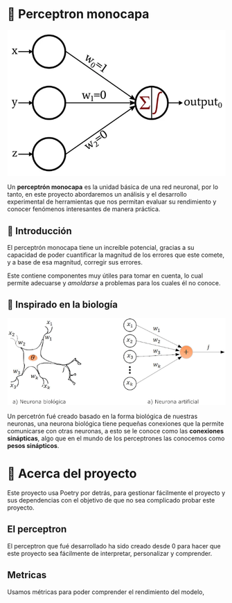 # 🧠 Perceptron monocapa

![Representación gráfica del perceptrón monocapa](image.png)

Un **perceptrón monocapa** es la unidad básica de una red neuronal, por lo tanto, en este proyecto abordaremos un análisis y el desarrollo experimental de herramientas que nos permitan evaluar su rendimiento y conocer fenómenos interesantes de manera práctica.

## 🏁 Introducción

El perceptrón monocapa tiene un increíble potencial, gracias a su capacidad de poder cuantificar la magnitud de los errores que este comete, y a base de esa magnitud, corregir sus errores.

Este contiene componentes muy útiles para tomar en cuenta, lo cual permite adecuarse y *amoldarse* a problemas para los cuales él no conoce.

## 🧬 Inspirado en la biología

![Neurona biológica](image-1.png)

Un percetrón fué creado basado en la forma biológica de nuestras neuronas, una neurona biológica tiene pequeñas conexiones que la permite comunicarse con otras neuronas, a esto se le conoce como las **conexiones sinápticas**, algo que en el mundo de los perceptrones las conocemos como **pesos sinápticos**.

# 📕 Acerca del proyecto

Este proyecto usa Poetry por detrás, para gestionar fácilmente el proyecto y sus dependencias con el objetivo de que no sea complicado probar este proyecto.

## El perceptron

El perceptron que fué desarrollado ha sido creado desde 0 para hacer que este proyecto sea fácilmente de interpretar, personalizar y comprender.

## Metricas

Usamos métricas para poder comprender el rendimiento del modelo, 